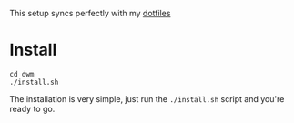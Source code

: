 This setup syncs perfectly with my [dotfiles](https://github.com/raihanadf/dotfiles/)

# Install
```shell script
cd dwm
./install.sh
```
The installation is very simple, just run the ```./install.sh``` script and you're ready to go.
